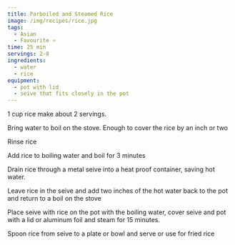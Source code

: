 ```yaml
---
title: Parboiled and Steamed Rice
image: /img/recipes/rice.jpg
tags:
  - Asian
  - Favourite ⭐
time: 25 min
servings: 2-8
ingredients:
  - water
  - rice
equipment:
  - pot with lid
  - seive that fits closely in the pot 
---
```


1 cup rice make about 2 servings.

Bring water to boil on the stove. Enough to cover the rice by an inch or two

Rinse rice

Add rice to boiling water and boil for 3 minutes

Drain rice through a metal seive into a heat proof container, saving hot water.

Leave rice in the seive and add two inches of the hot water back to the pot and return to a boil on the stove

Place seive with rice on the pot with the boiling water, cover seive and pot with a lid or aluminum foil and steam for 15 minutes.

Spoon rice from seive to a plate or bowl and serve or use for fried rice